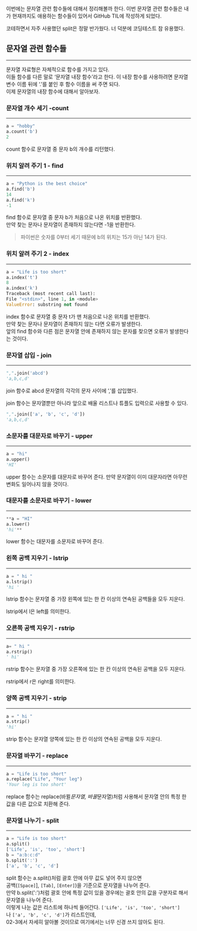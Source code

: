 이번에는 문자열 관련 함수들에 대해서 정리해볼까 한다. 이번 문자열 관련 함수들은 내가 현재까지도 애용하는 함수들이 있어서 GitHub TIL에 작성하게 되었다.

코테하면서 자주 사용했던 split은 정말 반가웠다. 너 덕분에 코딩테스트 참 유용했다.

## 문자열 관련 함수들

---

문자열 자료형은 자체적으로 함수를 가지고 있다.  
이들 함수를 다른 말로 ‘문자열 내장 함수’라고 한다. 이 내장 함수를 사용하려면 문자열 변수 이름 뒤에 ‘.’를 붙인 후 함수 이름을 써 주면 되다.  
이제 문자열의 내장 함수에 대해서 알아보자.

### 문자열 개수 세기 -count

---

```python
a = "hobby"
a.count('b')
2
```

count 함수로 문자열 중 문자 b의 개수를 리턴했다.

### 위치 알려 주기 1 - find

---

```python
a = "Python is the best choice"
a.find('b')
14
a.find('k')
-1
```

find 함수로 문자열 중 문자 b가 처음으로 나온 위치를 반환했다.  
만약 찾는 문자나 문자열이 존재하지 않는다면 -1을 반환한다.

> 파이썬은 숫자를 0부터 세기 때문에 b의 위치는 15가 아닌 14가 된다.

### 위치 알려 주기 2 - index

---

```python
a = "Life is too short"
a.index('t')
8
a.index('k')
Traceback (most recent call last):
File "<stdin>", line 1, in <module>
ValueError: substring not found
```

index 함수로 문자열 중 문자 t가 맨 처음으로 나온 위치를 반환했다.  
만약 찾는 문자나 문자열이 존재하지 않는 다면 오류가 발생한다.  
앞의 find 함수와 다른 점은 문자열 안에 존재하지 않는 문자를 찾으면 오류가 발생한다는 것이다.

### 문자열 삽입 - join

---

```python
",".join('abcd')
'a,b,c,d'
```

join 함수로 abcd 문자열의 각각의 문자 사이에 ‘,’를 삽입했다.

join 함수는 문자열뿐만 아니라 앞으로 배울 리스트나 튜플도 입력으로 사용할 수 있다.

```python
",".join(['a', 'b', 'c', 'd'])
'a,b,c,d'
```

### 소문자를 대문자로 바꾸기 - upper

---

```python
a = "hi"
a.upper()
'HI'
```

upper 함수는 소문자를 대문자로 바꾸어 준다. 만약 문자열이 이미 대문자라면 아무런 변화도 일어나지 않을 것이다.

### 대문자를 소문자로 바꾸기 - lower

---

```python
**a = "HI"
a.lower()
'hi'**
```

lower 함수는 대문자를 소문자로 바꾸어 준다.

### 왼쪽 공백 지우기 - lstrip

---

```python
a = " hi "
a.lstrip()
'hi '
```

lstrip 함수는 문자열 중 가장 왼쪽에 있는 한 칸 이상의 연속된 공백들을 모두 지운다.

lstrip에서 l은 left를 의미한다.

### 오른쪽 공백 지우기 - rstrip

---

```python
a= " hi "
a.rstrip()
' hi'
```

rstrip 함수는 문자열 중 가장 오른쪽에 있는 한 칸 이상의 연속된 공백을 모두 지운다.

rstrip에서 r은 right를 의미한다.

### 양쪽 공백 지우기 - strip

---

```python
a = " hi "
a.strip()
'hi'
```

strip 함수는 문자열 양쪽에 있는 한 칸 이상의 연속된 공백을 모두 지운다.

### 문자열 바꾸기 - replace

---

```python
a = "Life is too short"
a.replace("Life", "Your leg")
'Your leg is too short'
```

replace 함수는 replace(바뀔*문자열, 바꿀*문자열)처럼 사용해서 문자열 안의 특정 한 값을 다른 값으로 치환해 준다.

### 문자열 나누기 - split

---

```python
a = "Life is too short"
a.split()
['Life', 'is', 'too', 'short']
b = "a:b:c:d"
b.split(':')
['a', 'b', 'c', 'd']
```

split 함수는 a.split()처럼 괄호 안에 아무 값도 넣어 주지 않으면  
공백(`[Space]`], `[Tab]`, `[Enter]`)을 기준으로 문자열을 나누어 준다.  
만약 b.split(':')처럼 괄호 안에 특정 값이 있을 경우에는 괄호 안의 값을 구분자로 해서 문자열을 나누어 준다.  
이렇게 나눈 값은 리스트에 하나씩 들어간다. `['Life', 'is', 'too', 'short']`나 `['a', 'b', 'c', 'd']`가 리스트인데,  
02-3에서 자세히 알아볼 것이므로 여기에서는 너무 신경 쓰지 않아도 된다.
